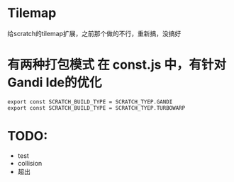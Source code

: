 # Tilemap
 
给scratch的tilemap扩展，之前那个做的不行，重新搞，没搞好

# 有两种打包模式 在 const.js 中，有针对Gandi Ide的优化
```
export const SCRATCH_BUILD_TYPE = SCRATCH_TYEP.GANDI
export const SCRATCH_BUILD_TYPE = SCRATCH_TYEP.TURBOWARP
```
# TODO:

* test
* collision
* 超出